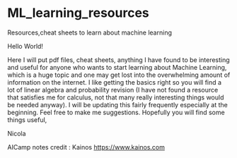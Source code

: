 # ML_learning_resources
Resources,cheat sheets to learn about machine learning

Hello World!

Here I will put pdf files, cheat sheets, anything I have found to be interesting and useful for anyone who wants to start learning about Machine Learning, which is a huge topic and one may get lost into the overwhelming amount of information on the internet. I like getting the basics right so you will find a lot of linear algebra and probability revision (I have not found a resource that satisfies me for calculus, not that many really interesting things would be needed anyway). 
I will be updating this fairly frequently especially at the beginning. Feel free to make me suggestions.
Hopefully you will find some things useful, 

Nicola 


AICamp notes credit : Kainos https://www.kainos.com


